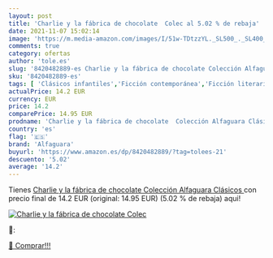 ```yaml
---
layout: post
title: 'Charlie y la fábrica de chocolate  Colec al 5.02 % de rebaja'
date: 2021-11-07 15:02:14
image: 'https://m.media-amazon.com/images/I/51w-TDtzzYL._SL500_._SL400_.jpg'
comments: true
category: ofertas
author: 'tole.es'
slug: '8420482889-es Charlie y la fábrica de chocolate Colección Alfaguara...'
sku: '8420482889-es'
tags: [ 'Clásicos infantiles','Ficción contemporánea','Ficción literaria','Ficción por género','Libros','Libros de acción y aventura para niños','Libros para niños','Literatura y ficción','Literatura y ficción para niños','alfaguara','chocolate', ]
actualPrice: 14.2 EUR
currency: EUR
price: 14.2
comparePrice: 14.95 EUR
prodname: 'Charlie y la fábrica de chocolate  Colección Alfaguara Clásicos '
country: 'es'
flag: '🇪🇸'
brand: 'Alfaguara'
buyurl: 'https://www.amazon.es/dp/8420482889/?tag=tolees-21'
descuento: '5.02'
average: '14.2'
---
```


Tienes [Charlie y la fábrica de chocolate  Colección Alfaguara Clásicos ](https://www.amazon.es/dp/8420482889/?tag=tolees-21) con precio final de  14.2 EUR (original: 14.95 EUR) (5.02 %  de rebaja) aqui!

[![Charlie y la fábrica de chocolate  Colec](https://m.media-amazon.com/images/I/51w-TDtzzYL._SL500_._SL400_.jpg)](https://www.amazon.es/dp/8420482889/?tag=tolees-21)

🔎:


[🛒 Comprar!!!](https://www.amazon.es/dp/8420482889/?tag=tolees-21)
